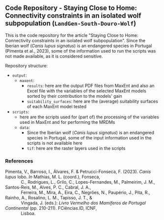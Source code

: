 
## Code Repository - Staying Close to Home: Connectivity constraints in an isolated wolf subpopulation (`LandGen-South-Douro-Wolf`)

This is the code repository for the article "Staying Close to Home: Connectivity constraints in an isolated wolf subpopulation". Since the Iberian wolf (*Canis lupus signatus*) is an endangered species in Portugal (Pimenta et al., 2023), some of the information used to run the scripts was not made available, as it is considered sensitive.

Repository structure:

+ `output`:
  + `maxent`:
    + `results`: here are the output PDF files from MaxEnt and also an Excel file with the variables of the selected MaxEnt models sorted by their contribution to the models' gain
    + `suitability_surfaces`: here are the (average) suitability surfaces of each MaxEnt model tested
+ `scripts`:
  + here are the scripts used for (part of) the processing of the variables used in MaxEnt and for performing the MRDMs
  + `data`:
    + Since the Iberian wolf (*Canis lupus signatus*) is an endangered species in Portugal, some of the input information used in the scripts is not available here
    + `tif`: here are the raster layers used in the scripts

### References 

Pimenta, V., Barroso, I., Álvares, F. & Petrucci-Fonseca, F. (2023). *Canis lupus* lobo. *In* Mathias, M. L. (coord.), Fonseca, <br> 
&nbsp;&nbsp;&nbsp;&nbsp;&nbsp;&nbsp;&nbsp;&nbsp;&nbsp;&nbsp;&nbsp;
&nbsp;C., Rodrigues, L., Grilo, C., Lopes-Fernandes, M., Palmeirim, J. M., Santos-Reis, M., Alves, P. C., Cabral, J. A., <br> 
&nbsp;&nbsp;&nbsp;&nbsp;&nbsp;&nbsp;&nbsp;&nbsp;&nbsp;&nbsp;&nbsp;
&nbsp;Ferreira, M., Mira, A., Eira, C., Negrões, N., Paupério, J., Pita, R., Rainho, A., Rosalino, L. M., Tapisso, J. T., & <br> 
&nbsp;&nbsp;&nbsp;&nbsp;&nbsp;&nbsp;&nbsp;&nbsp;&nbsp;&nbsp;&nbsp;
&nbsp;Vingada, J. (eds.): *Livro Vermelho dos Mamíferos de Portugal Continental* (pp. 210-211). FCiências.ID, ICNF, <br> 
&nbsp;&nbsp;&nbsp;&nbsp;&nbsp;&nbsp;&nbsp;&nbsp;&nbsp;&nbsp;&nbsp;
&nbsp;Lisboa.
